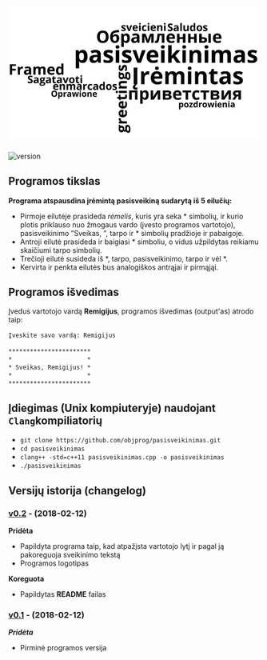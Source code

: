 # ![Programos Logo](logo.png)

![version][version-badge]

## Programos tikslas

**Programa atspausdina įrėmintą pasisveikiną sudarytą iš 5 eilučių:**
- Pirmoje eilutėje prasideda _rėmelis_, kuris yra seka * simbolių, ir kurio plotis priklauso nuo žmogaus vardo (įvesto programos vartotojo), pasisveikinimo ”Sveikas, ”, tarpo ir * simbolių pradžioje ir pabaigoje.
- Antroji eilutė prasideda ir baigiasi * simboliu, o vidus užpildytas reikiamu skaičiumi tarpo simbolių.
- Trečioji eilutė susideda iš *, tarpo, pasisveikinimo, tarpo ir vėl *.
- Kervirta ir penkta eilutės bus analogiškos antrąjai ir pirmąjąi.

## Programos išvedimas 

Įvedus vartotojo vardą **Remigijus**, programos išvedimas (output'as) atrodo taip:

```shell
Įveskite savo vardą: Remigijus

***********************
*                     *
* Sveikas, Remigijus! *
*                     *
***********************
```
## Įdiegimas (Unix kompiuteryje) naudojant `Clang`kompiliatorių 

- `git clone https://github.com/objprog/pasisveikinimas.git`
- `cd pasisveikinimas`
- `clang++ -std=c++11 pasisveikinimas.cpp -o pasisveikinimas`
- `./pasisveikinimas`

## Versijų istorija (changelog)

### [v0.2](https://github.com/objprog/pasisveikinimas/releases/tag/v0.2) - (2018-02-12)

**Pridėta**

- Papildyta programa taip, kad atpažįsta vartotojo lytį ir pagal ją pakoreguoja sveikinimo tekstą
- Programos logotipas

**Koreguota**

- Papildytas **README** failas

### [v0.1](https://github.com/objprog/pasisveikinimas/releases/tag/v0.1) - (2018-02-12)

***Pridėta***

- Pirminė programos versija

[version-badge]: https://img.shields.io/badge/version-0.2-blue.svg

